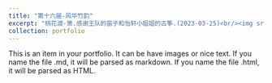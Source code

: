 ```yaml
---
title: "第十六届-风华竹韵"
excerpt: "桃花渡-箫.感谢王队的笛子和怡轩小姐姐的古筝.(2023-03-25)<br/><img src='/images/桃花渡.jpg' width='500' height='300'>"
collection: portfolio
---
```


This is an item in your portfolio. It can be have images or nice text. If you name the file .md, it will be parsed as markdown. If you name the file .html, it will be parsed as HTML. 
